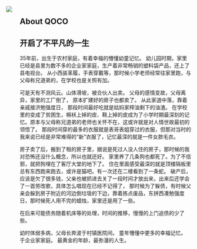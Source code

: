 


<br/><br/><br/><br/><br/><br/>
<main class="about-page is-flex is-align-items-center content is-full-height"><div class="container is-max-widescreen px-2"><div class="columns is-marginless"><aside class="column is-4 is-flex is-flex-direction-column is-justify-content-center"><img class="js-img-fadeIn" src="/images/about.png" style="transition: opacity 320ms ease 0s; opacity: 1;"></aside><section class="column is-8 is-flex is-flex-direction-column is-justify-content-center"><h2 class="about-title">About QOCO</h2><article><h2 id="Diskobolos">
<a href="#Diskobolos" class="headerlink" title="Diskobólos"></a>开启了不平凡的一生</h2><p>
35年前，出生于农村家庭，有着幸福的懵懂幼童记忆。
幼儿园时期，家里已经是县里为数不多的企业家家庭，生产着非常畅销的塑料袋产品，还上了县电视台。
从小西装革履，手表穿戴等，那时候小学老师经常往家里跑，与父母称兄道弟的，在学校也是关照有加。

可是天有不测风云。山体滑坡，被合伙人出卖。 父母的感情变故，父母离异，家里的工厂倒了， 原本扩建好的房子也都卖了。
从此家道中落，靠着亲戚接济勉强度日， 那段时间最好吃就是姑妈家榨油剩下的油渣。
在学校里的变成了贫困生，棉袄上掉的皮、鞋上掉的皮成为了小学时期最深刻的记忆。原本与父母称兄道弟的老师也关怀不在，这或许就是对人情世故最初的领悟了。
那段时间穿的最多的衣服就是表哥表姐穿过的衣服，但那对当时的我来说已经是非常难得的“新”衣服了，记忆最深的就是一件女款毛衣。

房子卖了后，搬到了租的房子里，据说是死过人没人住的房子，那时候的我对恐怖还没什么概念，所以也就还好。
家里养了几条狗也都死了。为了不信邪，就把狗埋在了客厅大堂的地下了。 住在里面感受最深的就是顶楼隔板里总有东西跑来跑去，或许是猫吧。有一次还在二楼看到了一条蛇。
破产后，应该是欠了很多钱，父亲也被抓进去关了一段时间才放出来，出来后还学会了一首劳改歌，具体怎么唱现在已经不记得了，
那时候为了躲债，有时候父亲会躲到房子附近的河边倒垃圾的下边，靠着拣点废品，东拼西凑勉强度日，那时候死人用不完的蜡烛，家里还是用了一些。

在后来可能债务随着机床等的处理，时间的推移，慢慢的上门追债的少了些。



幼时体弱多病，父母长奔波于村镇医院间。
童年懵懂中更多的幸福记忆。
于企业家家庭。
最黄金的年龄，最弥漫的人生。


</p>
</article></section></div></div></main>



